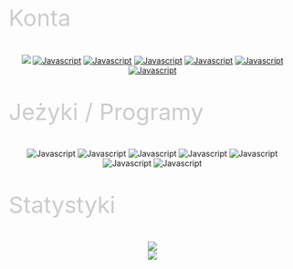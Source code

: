 <p style="color:#ccc;font-size:40px;">Konta</p>
<p align="center">
        <a href="https://discord.gg/R5sQXfxXwu"><img src="https://img.shields.io/discord/937056583035289700?style=for-the-badge&logo=discord&labelColor=000000&logoColor=0000CC&color=000000&label=Discord"/></a>
        <a href="https://www.twitch.tv/garezur"><img alt="Javascript" src="https://img.shields.io/badge/-Twitch-black?style=for-the-badge&logo=Twitch&logoColor=0000CC"></a>
        <a href="https://instagram.com/she7ani"><img alt="Javascript" src="https://img.shields.io/badge/-Instagram-black?style=for-the-badge&logo=Instagram&logoColor=0000CC"></a>
        <a href="https://www.tiktok.com/@garezur"><img alt="Javascript" src="https://img.shields.io/badge/-TikTok-black?style=for-the-badge&logo=TikTok&logoColor=0000CC"></a>
        <a href="https://wued.gg"><img alt="Javascript" src="https://img.shields.io/badge/-WueD.gg-black?style=for-the-badge&logoColor=0000CC"></a>
        <a href="https://forum.cfx.re/u/shetani"><img alt="Javascript" src="https://img.shields.io/badge/-CFX-black?style=for-the-badge&logoColor=0000CC"></a>
        <a href="https://wued.tebex.io"><img alt="Javascript" src="https://img.shields.io/badge/-Tebex-black?style=for-the-badge&Logo=tebex&logoColor=0000CC"></a>
</p>
<p style="color:#ccc;font-size:40px;">Jeżyki / Programy</p>
<p align="center">
        <img alt="Javascript" src="https://img.shields.io/badge/-JAVASCRIPT-black?style=for-the-badge&logo=Javascript&logoColor=0000CC">
        <img alt="Javascript" src="https://img.shields.io/badge/-React-black?style=for-the-badge&logo=React&logoColor=0000CC">
        <img alt="Javascript" src="https://img.shields.io/badge/-Typescript-black?style=for-the-badge&logo=typescript&logoColor=0000CC">
        <img alt="Javascript" src="https://img.shields.io/badge/-Python-black?style=for-the-badge&logo=Python&logoColor=0000CC">
        <img alt="Javascript" src="https://img.shields.io/badge/-Lua-black?style=for-the-badge&logo=Lua&logoColor=0000CC">
        <img alt="Javascript" src="https://img.shields.io/badge/-Mysql-black?style=for-the-badge&logo=Mysql&logoColor=0000CC">
        <img alt="Javascript" src="https://img.shields.io/badge/-Visrual Studio Code-black?style=for-the-badge&logo=VisualStudioCode&logoColor=0000CC">
</p>
<p style="color:#ccc;font-size:40px;">Statystyki</p>
<p align="center">
  <tr>
    <td align="center" style="padding=0;width=50%;">
      <a href="https://github.com/garezur">
      <img src="https://github-readme-stats.vercel.app/api?username=garezur&show_icons=true&theme=radical&title_color=0000cc&text_color=cccccc&icon_color=0000cc&bg_color=000000"/>   
    </td>
  </tr>
   <br />
   <tr>
       <td align="center" style="padding=0;width=50%;">
         <img src="https://github-readme-stats.vercel.app/api/top-langs/?username=garezur&theme=darcula&title_color=0000cc&text_color=cccccc&icon_color=0000cc&bg_color=000000"/>
          </td>
   </tr>
</p>
